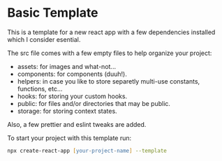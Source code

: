 # Basic Template

This is a template for a new react app with a few dependencies installed which I consider esential.

The src file comes with a few empty files to help organize your project:

- assets: for images and what-not...
- components: for components (duuh!).
- helpers: in case you like to store separetly multi-use constants, functions, etc...
- hooks: for storing your custom hooks.
- public: for files and/or directories that may be public.
- storage: for storing context states.

Also, a few prettier and eslint tweaks are added.

To start your project with this template run:

```zsh
npx create-react-app [your-project-name] --template
```
